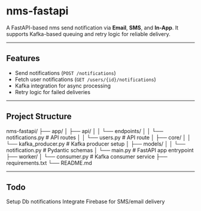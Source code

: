 #  nms-fastapi

A FastAPI-based nms send notification via **Email**, **SMS**, and **In-App**. It supports Kafka-based queuing and retry logic for reliable delivery.

---

##  Features

-  Send notifications (`POST /notifications`)
-  Fetch user notifications (`GET /users/{id}/notifications`)
-  Kafka integration for async processing
-  Retry logic for failed deliveries

---

##  Project Structure

nms-fastapi/
├── app/
│ ├── api/
│ │ └── endpoints/
│ │ └── notifications.py # API routes
│ │ └── users.py # API route
│ ├── core/
│ │ └── kafka_producer.py # Kafka producer setup
│ ├── models/
│ │ └── notification.py # Pydantic schemas
│ └── main.py # FastAPI app entrypoint
├── worker/
│ └── consumer.py # Kafka consumer service
├── requirements.txt
└── README.md

-----
## Todo

 Setup Db notifications
 Integrate Firebase for SMS/email delivery
